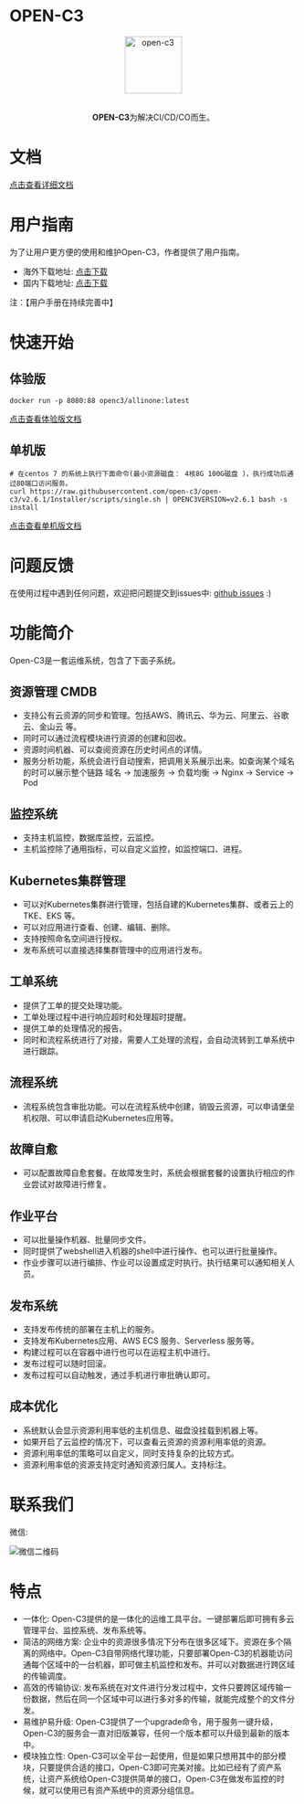 # OPEN-C3

<div align="center">
  <img width="100" style="max-width:100%" src="./c3-front/src/assets/images/open-c3-logo.jpeg" title="open-c3">
  <br><br>
  <p><b>OPEN-C3</b>为解决CI/CD/CO而生。</p>	
</div>

# 文档

[点击查看详细文档](https://open-c3.github.io)

# 用户指南

为了让用户更方便的使用和维护Open-C3，作者提供了用户指南。

* 海外下载地址: [点击下载](https://github.com/open-c3/open-c3-guide/raw/main/Open-C3-User-Guide.docx)
* 国内下载地址: [点击下载](https://gitee.com/open-c3/open-c3-guide/raw/main/Open-C3-User-Guide.docx)

注：【用户手册在持续完善中】

# 快速开始

## 体验版

```
docker run -p 8080:88 openc3/allinone:latest
```

[点击查看体验版文档](https://open-c3.github.io/体验版安装/)

## 单机版

```
# 在centos 7 的系统上执行下面命令(最小资源磁盘： 4核8G 100G磁盘 )，执行成功后通过80端口访问服务。
curl https://raw.githubusercontent.com/open-c3/open-c3/v2.6.1/Installer/scripts/single.sh | OPENC3VERSION=v2.6.1 bash -s install

```

[点击查看单机版文档](https://open-c3.github.io/单机版安装/)

# 问题反馈

在使用过程中遇到任何问题，欢迎把问题提交到issues中:  [github issues](https://github.com/open-c3/open-c3/issues) :)

# 功能简介

Open-C3是一套运维系统，包含了下面子系统。

## 资源管理 CMDB

* 支持公有云资源的同步和管理。包括AWS、腾讯云、华为云、阿里云、谷歌云、金山云 等。
* 同时可以通过流程模块进行资源的创建和回收。
* 资源时间机器、可以查阅资源在历史时间点的详情。
* 服务分析功能，系统会进行自动搜索，把调用关系展示出来。如查询某个域名的时可以展示整个链路 域名 -> 加速服务 -> 负载均衡 -> Nginx -> Service -> Pod

## 监控系统

* 支持主机监控，数据库监控，云监控。
* 主机监控除了通用指标，可以自定义监控，如监控端口、进程。

## Kubernetes集群管理

* 可以对Kubernetes集群进行管理，包括自建的Kubernetes集群、或者云上的 TKE、EKS 等。
* 可以对应用进行查看、创建、编辑、删除。
* 支持按照命名空间进行授权。
* 发布系统可以直接选择集群管理中的应用进行发布。

## 工单系统

* 提供了工单的提交处理功能。
* 工单处理过程中进行响应超时和处理超时提醒。
* 提供工单的处理情况的报告。
* 同时和流程系统进行了对接，需要人工处理的流程，会自动流转到工单系统中进行跟踪。

## 流程系统

* 流程系统包含审批功能。可以在流程系统中创建，销毁云资源，可以申请堡垒机权限、可以申请启动Kubernetes应用等。

## 故障自愈

* 可以配置故障自愈套餐。在故障发生时，系统会根据套餐的设置执行相应的作业尝试对故障进行修复。

## 作业平台

* 可以批量操作机器、批量同步文件。
* 同时提供了webshell进入机器的shell中进行操作、也可以进行批量操作。
* 作业步骤可以进行编排、作业可以设置成定时执行。执行结果可以通知相关人员。

## 发布系统

* 支持发布传统的部署在主机上的服务。
* 支持发布Kubernetes应用、AWS ECS 服务、Serverless 服务等。
* 构建过程可以在容器中进行也可以在运程主机中进行。
* 发布过程可以随时回滚。
* 发布过程可以自动触发，通过手机进行审批确认即可。

## 成本优化

* 系统默认会显示资源利用率低的主机信息、磁盘没挂载到机器上等。
* 如果开启了云监控的情况下，可以查看云资源的资源利用率低的资源。
* 资源利用率低的策略可以自定义，同时支持复杂的比较方式。
* 资源利用率低的资源支持定时通知资源归属人。支持标注。

# 联系我们

微信:

![微信二维码](https://open-c3.github.io/社区/images/open-c3-微信二维码.jpeg)

# 特点

* 一体化: Open-C3提供的是一体化的运维工具平台。一键部署后即可拥有多云管理平台、监控系统、发布系统等。
* 简洁的网络方案: 企业中的资源很多情况下分布在很多区域下。资源在多个隔离的网络中。Open-C3自带网络代理功能，只要部署Open-C3的机器能访问通每个区域中的一台机器，即可做主机监控和发布。并可以对数据进行跨区域的传输调度。
* 高效的传输协议: 发布系统在对文件进行分发过程中，文件只要跨区域传输一份数据，然后在同一个区域中可以进行多对多的传输，就能完成整个的文件分发。
* 易维护易升级: Open-C3提供了一个upgrade命令，用于服务一键升级，Open-C3的服务会一直对旧版兼容，任何一个版本都可以升级到最新的版本中。
* 模块独立性: Open-C3可以全平台一起使用，但是如果只想用其中的部分模块，只要提供合适的接口，Open-C3即可完美对接。比如已经有了资产系统，让资产系统给Open-C3提供简单的接口，Open-C3在做发布监控的时候，就可以使用已有资产系统中的资源分组信息。
